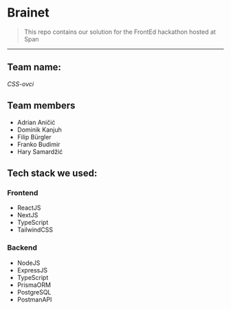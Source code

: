 # Brainet

> This repo contains our solution for the FrontEd hackathon hosted at Span

---

## Team name:

_CSS-ovci_

## Team members

- Adrian Aničić
- Dominik Kanjuh
- Filip Bürgler
- Franko Budimir
- Hary Samardžić

## Tech stack we used:

### Frontend

- ReactJS
- NextJS
- TypeScript
- TailwindCSS

### Backend

- NodeJS
- ExpressJS
- TypeScript
- PrismaORM
- PostgreSQL
- PostmanAPI
